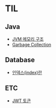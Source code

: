# TIL

## Java
 - [JVM 메모리 구조](https://github.com/LiamKim-DaeYong/TIL/blob/master/java/JVM%20%EB%A9%94%EB%AA%A8%EB%A6%AC%20%EA%B5%AC%EC%A1%B0.md) 
 - [Garbage Collection](https://github.com/LiamKim-DaeYong/TIL/blob/master/java/Garbage%20Collection.md)

## Database
 - [인덱스(index)란](https://github.com/LiamKim-DaeYong/TIL/blob/master/database/%EC%9D%B8%EB%8D%B1%EC%8A%A4(index)%EB%9E%80.md)

## ETC
 - [JWT 토큰](https://github.com/LiamKim-DaeYong/TIL/blob/master/etc/JWT%20%ED%86%A0%ED%81%B0.md)
